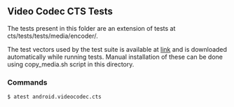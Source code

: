 ## Video Codec CTS Tests
The tests present in this folder are an extension of tests at cts/tests/tests/media/encoder/.

The test vectors used by the test suite is available at [link](https://storage.googleapis.com/android_media/cts/tests/videocodec/CtsVideoCodecTestCases-1.2.zip) and is downloaded automatically while running tests. Manual installation of these can be done using copy_media.sh script in this directory.

### Commands
```sh
$ atest android.videocodec.cts
```
